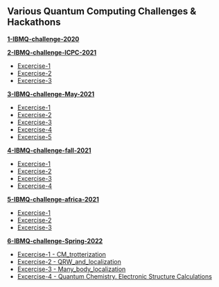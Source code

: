 ## Various Quantum Computing Challenges & Hackathons 

**[1-IBMQ-challenge-2020](https://github.com/pratjz/QuantumChallenges/tree/main/1-IBMQ-challenge-2020)**

**[2-IBMQ-challenge-ICPC-2021](https://github.com/pratjz/QuantumChallenges/tree/main/2-IBMQ-challenge-ICPC-2021)**
- [Excercise-1](https://github.com/pratjz/QuantumChallenges/blob/main/2-IBMQ-challenge-ICPC-2021/Exercise%201/ICPC%20Question%201%20Notebook.ipynb)
- [Excercise-2](https://github.com/pratjz/QuantumChallenges/blob/main/2-IBMQ-challenge-ICPC-2021/Exercise%202/ICPC%20Question%202%20Notebook.ipynb)
- [Excercise-3](https://github.com/pratjz/QuantumChallenges/blob/main/2-IBMQ-challenge-ICPC-2021/Exercise%203/ICPC%20Question%203%20Notebook.ipynb)

**[3-IBMQ-challenge-May-2021](https://github.com/pratjz/QuantumChallenges/tree/main/3-IBMQ-challenge-May-2021)**
- [Excercise-1](https://github.com/pratjz/QuantumChallenges/blob/main/3-IBMQ-challenge-May-2021/content/ex1/ex1.ipynb)
- [Excercise-2](https://github.com/pratjz/QuantumChallenges/blob/main/3-IBMQ-challenge-May-2021/content/ex2/ex2.ipynb)
- [Excercise-3](https://github.com/pratjz/QuantumChallenges/blob/main/3-IBMQ-challenge-May-2021/content/ex3/ex3.ipynb)
- [Excercise-4](https://github.com/pratjz/QuantumChallenges/blob/main/3-IBMQ-challenge-May-2021/content/ex4/ex4.ipynb)
- [Excercise-5](https://github.com/pratjz/QuantumChallenges/blob/main/3-IBMQ-challenge-May-2021/content/ex5/ex5.ipynb)

**[4-IBMQ-challenge-fall-2021](https://github.com/pratjz/QuantumChallenges/tree/main/4-IBMQ-challenge-fall-2021)**
- [Excercise-1](https://github.com/pratjz/QuantumChallenges/blob/main/4-IBMQ-challenge-fall-2021/content/challenge-1/challenge-1.ipynb)
- [Excercise-2](https://github.com/pratjz/QuantumChallenges/blob/main/4-IBMQ-challenge-fall-2021/content/challenge-2/challenge-2.ipynb)
- [Excercise-3](https://github.com/pratjz/QuantumChallenges/blob/main/4-IBMQ-challenge-fall-2021/content/challenge-3/challenge-3.ipynb)
- [Excercise-4](https://github.com/pratjz/QuantumChallenges/blob/main/4-IBMQ-challenge-fall-2021/content/challenge-4/challenge-4.ipynb)

**[5-IBMQ-challenge-africa-2021](https://github.com/pratjz/QuantumChallenges/tree/main/5-IBMQ-challenge-africa-2021)**
- [Excercise-1](https://github.com/pratjz/QuantumChallenges/blob/main/5-IBMQ-challenge-africa-2021/content/lab1/lab1.ipynb)
- [Excercise-2](https://github.com/pratjz/QuantumChallenges/blob/main/5-IBMQ-challenge-africa-2021/content/lab2/lab2.ipynb)
- [Excercise-3](https://github.com/pratjz/QuantumChallenges/blob/main/5-IBMQ-challenge-africa-2021/content/lab3/lab3.ipynb)

**[6-IBMQ-challenge-Spring-2022](https://github.com/pratjz/QuantumChallenges/tree/main/6-IBMQ-challenge-Spring-2022)**
- [Excercise-1 - CM_trotterization](https://github.com/pratjz/QuantumChallenges/blob/main/6-IBMQ-challenge-Spring-2022/exercise1/01.CM_trotterization.ipynb)
- [Excercise-2 - QRW_and_localization](https://github.com/pratjz/QuantumChallenges/blob/main/6-IBMQ-challenge-Spring-2022/exercise2/02.QRW_and_localization.ipynb)
- [Excercise-3 - Many_body_localization](https://github.com/pratjz/QuantumChallenges/blob/main/6-IBMQ-challenge-Spring-2022/exercise3/03.many_body_localization.ipynb)
- [Excercise-4 - Quantum Chemistry. Electronic Structure Calculations](https://github.com/pratjz/QuantumChallenges/blob/main/6-IBMQ-challenge-Spring-2022/exercise4/04.quantum_chemistry.ipynb)
